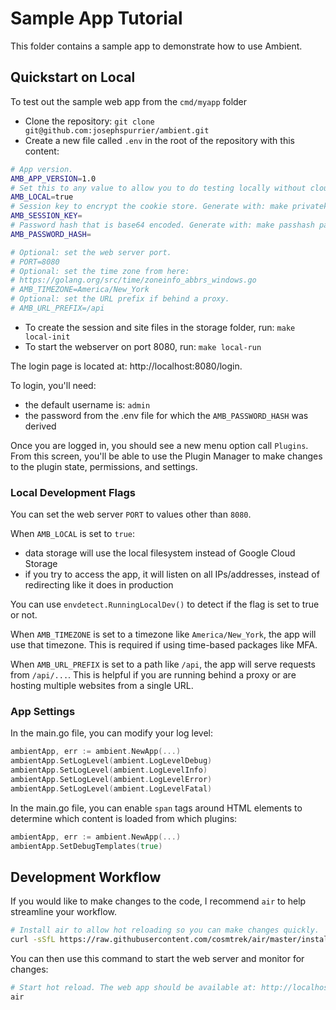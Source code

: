 # Sample App Tutorial

This folder contains a sample app to demonstrate how to use Ambient.

## Quickstart on Local

To test out the sample web app from the `cmd/myapp` folder

- Clone the repository: `git clone git@github.com:josephspurrier/ambient.git`
- Create a new file called `.env` in the root of the repository with this content:

```bash
# App version.
AMB_APP_VERSION=1.0
# Set this to any value to allow you to do testing locally without cloud access.
AMB_LOCAL=true
# Session key to encrypt the cookie store. Generate with: make privatekey
AMB_SESSION_KEY=
# Password hash that is base64 encoded. Generate with: make passhash passwordhere
AMB_PASSWORD_HASH=

# Optional: set the web server port.
# PORT=8080
# Optional: set the time zone from here:
# https://golang.org/src/time/zoneinfo_abbrs_windows.go
# AMB_TIMEZONE=America/New_York
# Optional: set the URL prefix if behind a proxy.
# AMB_URL_PREFIX=/api
```

- To create the session and site files in the storage folder, run: `make local-init`
- To start the webserver on port 8080, run: `make local-run`

The login page is located at: http://localhost:8080/login.

To login, you'll need:

- the default username is: `admin`
- the password from the .env file for which the `AMB_PASSWORD_HASH` was derived

Once you are logged in, you should see a new menu option call `Plugins`. From this screen, you'll be able to use the Plugin Manager to make changes to the plugin state, permissions, and settings.

### Local Development Flags

You can set the web server `PORT` to values other than `8080`.

When `AMB_LOCAL` is set to `true`:

- data storage will use the local filesystem instead of Google Cloud Storage
- if you try to access the app, it will listen on all IPs/addresses, instead of redirecting like it does in production

You can use `envdetect.RunningLocalDev()` to detect if the flag is set to true or not.

When `AMB_TIMEZONE` is set to a timezone like `America/New_York`, the app will use that timezone. This is required if using time-based packages like MFA.

When `AMB_URL_PREFIX` is set to a path like `/api`, the app will serve requests from `/api/...`. This is helpful if you are running behind a proxy or are hosting multiple websites from a single URL.

### App Settings

In the main.go file, you can modify your log level:

```go
ambientApp, err := ambient.NewApp(...)
ambientApp.SetLogLevel(ambient.LogLevelDebug)
ambientApp.SetLogLevel(ambient.LogLevelInfo)
ambientApp.SetLogLevel(ambient.LogLevelError)
ambientApp.SetLogLevel(ambient.LogLevelFatal)
```

In the main.go file, you can enable `span` tags around HTML elements to determine which content is loaded from which plugins:

```go
ambientApp, err := ambient.NewApp(...)
ambientApp.SetDebugTemplates(true)
```

## Development Workflow

If you would like to make changes to the code, I recommend `air` to help streamline your workflow.

```bash
# Install air to allow hot reloading so you can make changes quickly.
curl -sSfL https://raw.githubusercontent.com/cosmtrek/air/master/install.sh | sh -s
```

You can then use this command to start the web server and monitor for changes:

```bash
# Start hot reload. The web app should be available at: http://localhost:8080
air
```